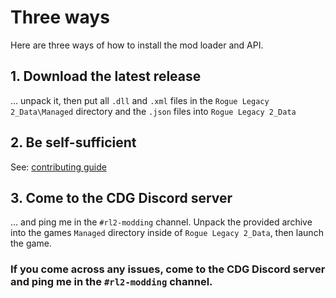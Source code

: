 # Three ways
Here are three ways of how to install the mod loader and API.

## 1. Download the latest release
... unpack it, then put all `.dll` and `.xml` files in the `Rogue Legacy 2_Data\Managed` directory and the `.json` files into `Rogue Legacy 2_Data`

## 2. Be self-sufficient
See: [contributing guide](https://github.com/TacoConKvass/RL2-ModLoader/blob/main/CONTRIBUTING.md)

## 3. Come to the CDG Discord server
... and ping me in the `#rl2-modding` channel. Unpack the provided archive into the games `Managed` directory inside of `Rogue Legacy 2_Data`, then launch the game.

### If you come across any issues, come to the CDG Discord server and ping me in the `#rl2-modding` channel.